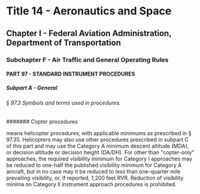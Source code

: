 
# Title 14 - Aeronautics and Space
## Chapter I - Federal Aviation Administration, Department of Transportation
### Subchapter F - Air Traffic and General Operating Rules
#### PART 97 - STANDARD INSTRUMENT PROCEDURES
##### Subpart A - General
###### § 97.3 Symbols and terms used in procedures.
####### Copter procedures

means helicopter procedures, with applicable minimums as prescribed in § 97.35. Helicopters may also use other procedures prescribed in subpart C of this part and may use the Category A minimum descent altitude (MDA), or decision altitude or decision height (DA/DH). For other than "copter-only" approaches, the required visibility minimum for Category I approaches may be reduced to one-half the published visibility minimum for Category A aircraft, but in no case may it be reduced to less than one-quarter mile prevailing visibility, or, if reported, 1,200 feet RVR. Reduction of visibility minima on Category II instrument approach procedures is prohibited.
